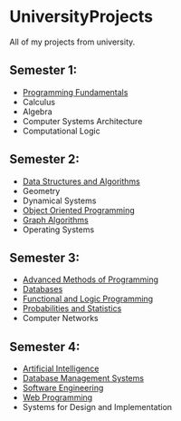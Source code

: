# UniversityProjects

All of my projects from university. 

## Semester 1:
- [Programming Fundamentals](https://github.com/TopanOana/UniversityProjects/tree/main/Semester1/Programming%20Fundamentals)
- Calculus
- Algebra
- Computer Systems Architecture
- Computational Logic

## Semester 2:
- [Data Structures and Algorithms](https://github.com/TopanOana/UniversityProjects/tree/main/Semester2/Data%20Structures%20and%20Algorithms)
- Geometry
- Dynamical Systems
- [Object Oriented Programming](https://github.com/TopanOana/UniversityProjects/tree/main/Semester2/Object%20Oriented%20Programming)
- [Graph Algorithms](https://github.com/TopanOana/UniversityProjects/tree/main/Semester2/Graph%20Algorithms)
- Operating Systems
	
## Semester 3:
- [Advanced Methods of Programming](https://github.com/TopanOana/UniversityProjects/tree/main/Semester3/Advanced%20Methods%20of%20Programming)
- [Databases](https://github.com/TopanOana/UniversityProjects/tree/main/Semester3/Databases)
- [Functional and Logic Programming](https://github.com/TopanOana/UniversityProjects/tree/main/Semester3/Functional%20and%20Logic%20Programming)
- [Probabilities and Statistics](https://github.com/TopanOana/UniversityProjects/tree/main/Semester3/Statistics)
- Computer Networks

## Semester 4:
- [Artificial Intelligence](https://github.com/TopanOana/UniversityProjects/tree/main/Semester4/Artificial%20Intelligence/Labs)
- [Database Management Systems](https://github.com/TopanOana/UniversityProjects/tree/main/Semester4/Database%20Management%20Systems)
- [Software Engineering](https://github.com/TopanOana/UniversityProjects/tree/main/Semester4/Software%20Engineering)
- [Web Programming](https://github.com/TopanOana/UniversityProjects/tree/main/Semester4/Web%20Programming)
- Systems for Design and Implementation

	
	
	
	
